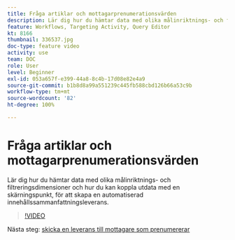 ```yaml
---
title: Fråga artiklar och mottagarprenumerationsvärden
description: Lär dig hur du hämtar data med olika målinriktnings- och filtreringsdimensioner och hur du kan koppla utdata med en skärningspunkt, för att skapa en automatiserad innehållssammanfattningsleverans.
feature: Workflows, Targeting Activity, Query Editor
kt: 8166
thumbnail: 336537.jpg
doc-type: feature video
activity: use
team: DOC
role: User
level: Beginner
exl-id: 053a657f-e399-44a8-8c4b-17d08e82e4a9
source-git-commit: b1b8d8a99a551239c445fb588cbd126b66a53c9b
workflow-type: tm+mt
source-wordcount: '82'
ht-degree: 100%

---
```


# Fråga artiklar och mottagarprenumerationsvärden

Lär dig hur du hämtar data med olika målinriktnings- och filtreringsdimensioner och hur du kan koppla utdata med en skärningspunkt, för att skapa en automatiserad innehållssammanfattningsleverans.

>[!VIDEO](https://video.tv.adobe.com/v/336537?quality=12&learn=on)

Nästa steg: [skicka en leverans till mottagare som prenumererar](/help/tutorial-use-soap-apis/send-delivery-to-subscribed-recipients.md)
